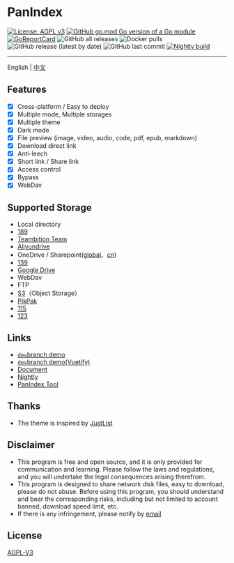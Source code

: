 # PanIndex
[![License: AGPL v3](https://img.shields.io/badge/License-AGPL_v3-blue.svg)](https://www.gnu.org/licenses/agpl-3.0)
[![GitHub go.mod Go version of a Go module](https://img.shields.io/github/go-mod/go-version/libsgh/PanIndex.svg)](https://github.com/libsgh/PanIndex)
[![GoReportCard](https://goreportcard.com/badge/github.com/libsgh/PanIndex)](https://goreportcard.com/report/github.com/libsgh/PanIndex)
![GitHub all releases](https://img.shields.io/github/downloads/libsgh/PanIndex/total)
![Docker pulls](https://img.shields.io/docker/pulls/iicm/pan-index?color=%2348BB78&logo=docker&label=pulls)
![GitHub release (latest by date)](https://img.shields.io/github/v/release/libsgh/PanIndex)
![GitHub last commit](https://img.shields.io/github/last-commit/libsgh/PanIndex)
[![Nightly build](https://github.com/libsgh/PanIndex/actions/workflows/nightly-build.yml/badge.svg)](https://github.com/libsgh/PanIndex/actions/workflows/nightly-build.yml)

---
English | [中文](https://github.com/libsgh/PanIndex/blob/dev/README_ZH.md)

## Features
- [x] Cross-platform / Easy to deploy
- [x] Multiple mode, Multiple storages
- [x] Multiple theme
- [x] Dark mode
- [x] File preview (image, video, audio, code, pdf, epub, markdown)
- [x] Download direct link
- [x] Anti-leech
- [x] Short link / Share link
- [x] Access control
- [x] Bypass
- [x] WebDav

## Supported Storage
- Local directory
- [189](https://cloud.189.cn/)
- [Teambition Team](https://www.teambition.com/)
- [Aliyundrive](https://www.aliyundrive.com/)
- OneDrive / Sharepoint([global](https://www.office.com/)、[cn](https://portal.partner.microsoftonline.cn/))
- [139](https://yun.139.com/)
- [Google Drive](https://drive.google.com/)
- WebDav
- FTP
- [S3](https://aws.amazon.com/s3/)（Object Storage）
- [PikPak](https://mypikpak.com "https://mypikpak.com")
- [115](https://115.com/ "https://115.com/")
- [123](https://www.123pan.com/ "https://www.123pan.com/")

## Links
- [`dev`branch demo](https://t1.noki.icu "https://t1.noki.icu")
- [`dev`branch demo(Vuetify)](https://t2.noki.icu "https://t2.noki.icu")
- [Document](https://docs.noki.icu)
- [Nightly](https://nightly.link/px-org/PanIndex/workflows/nightly-build/dev)
- [PanIndex Tool](https://pt.noki.icu/)

## Thanks
- The theme is inspired by [JustList](https://github.com/txperl/JustList)

## Disclaimer
- This program is free and open source, and it is only provided for communication and learning. Please follow the laws and regulations, and you will undertake the legal consequences arising therefrom.
- This program is designed to share network disk files, easy to download, please do not abuse. Before using this program, you should understand and bear the corresponding risks, including but not limited to account banned, download speed limit, etc.
- If there is any infringement, please notify by [email]((mailto:ponbous@gmail.com))

## License
[AGPL-V3](https://github.com/libsgh/PanIndex/blob/main/LICENSE)